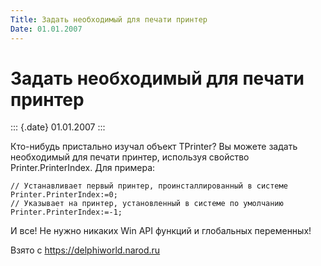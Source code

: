```yaml
---
Title: Задать необходимый для печати принтер
Date: 01.01.2007
---
```


Задать необходимый для печати принтер
=====================================

::: {.date}
01.01.2007
:::

Кто-нибудь пристально изучал объект TPrinter? Вы можете задать
необходимый для печати принтер, используя свойство Printer.PrinterIndex.
Для примера:

    // Устанавливает первый принтер, проинсталлированный в системе
    Printer.PrinterIndex:=0;
    // Указывает на принтер, установленный в системе по умолчанию
    Printer.PrinterIndex:=-1;

И все! Не нужно никаких Win API функций и глобальных переменных!

Взято с <https://delphiworld.narod.ru>
